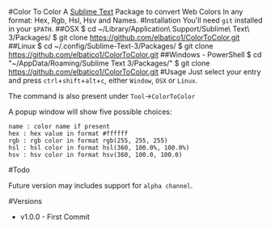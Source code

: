 #Color To Color
A [Sublime Text][] Package to convert Web Colors In any format: Hex, Rgb, Hsl, Hsv and Names.
#Installation
You'll need `git` installed in your `$PATH`.
##OSX
    $ cd ~/Library/Application\ Support/Sublime\ Text\ 3/Packages/
    $ git clone https://github.com/elbatico1/ColorToColor.git
##Linux
    $ cd ~/.config/Sublime-Text-3/Packages/
    $ git clone https://github.com/elbatico1/ColorToColor.git
##Windows - PowerShell
    $ cd "~/AppData/Roaming/Sublime Text 3/Packages/"
    $ git clone https://github.com/elbatico1/ColorToColor.git
#Usage
Just select your entry and press `ctrl`+`shift`+`alt`+`c`, either `Window`, `OSX` or `Linux`.

The command is also present under `Tool`->`ColorToColor`

A popup window will show five possible choices:

    name : color name if present
    hex : hex value in format #ffffff
    rgb : rgb color in format rgb(255, 255, 255)
    hsl : hsl color in format hsl(360, 100.0%, 100.0%)
    hsv : hsv color in format hsv(360, 100.0, 100.0)

#Todo

Future version may includes support for `alpha channel`.

  [Sublime Text]: http://www.sublimetext.com/
  [Package Control]: https://sublime.wbond.net/installation
#Versions
- v1.0.0 - First Commit
